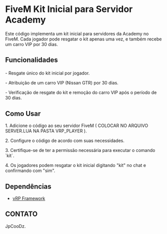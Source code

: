 # FiveM Kit Inicial para Servidor Academy

Este código implementa um kit inicial para servidores da Academy no FiveM. Cada jogador pode resgatar o kit apenas uma vez, e também recebe um carro VIP por 30 dias.

## <p>Funcionalidades</p>

<p>- Resgate único do kit inicial por jogador.</p>
<p>- Atribuição de um carro VIP (Nissan GTR) por 30 dias.</p>
<p>- Verificação de resgate do kit e remoção do carro VIP após o período de 30 dias.</p>

## Como Usar

<p>1. Adicione o código ao seu servidor FiveM ( COLOCAR NO ARQUIVO SERVER.LUA NA PASTA VRP_PLAYER ).</p>
<p>2. Configure o código de acordo com suas necessidades.</p>
<p>3. Certifique-se de ter a permissão necessária para executar o comando `kit`.</p>
<p>4. Os jogadores podem resgatar o kit inicial digitando "kit" no chat e confirmando com "sim".</p>

## Dependências

- [vRP Framework](https://github.com/ImagicTheCat/vRP)

## CONTATO

JpCooDz.


